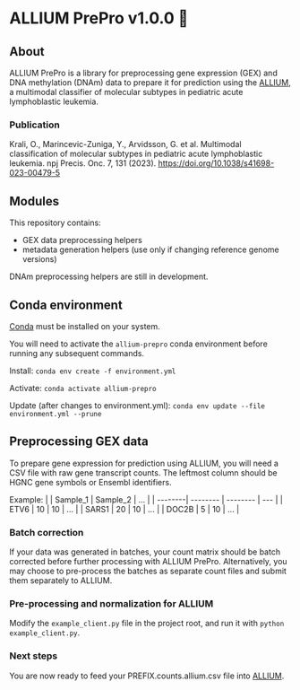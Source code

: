 # ALLIUM PrePro v1.0.0 :garlic:

## About

ALLIUM PrePro is a library for preprocessing gene expression (GEX) and DNA methylation (DNAm) data to prepare it for prediction using the [ALLIUM](https://github.com/Molmed/allium), a multimodal classifier of molecular subtypes in pediatric acute lymphoblastic leukemia.

### Publication

Krali, O., Marincevic-Zuniga, Y., Arvidsson, G. et al. Multimodal classification of molecular subtypes in pediatric acute lymphoblastic leukemia. npj Precis. Onc. 7, 131 (2023). https://doi.org/10.1038/s41698-023-00479-5

## Modules

This repository contains:
- GEX data preprocessing helpers
- metadata generation helpers (use only if changing reference genome versions)

DNAm preprocessing helpers are still in development.

## Conda environment
[Conda](https://docs.conda.io) must be installed on your system.

You will need to activate the `allium-prepro` conda environment before running any subsequent commands.

Install: `conda env create -f environment.yml`

Activate: `conda activate allium-prepro`

Update (after changes to environment.yml): `conda env update --file environment.yml --prune`

## Preprocessing GEX data
To prepare gene expression for prediction using ALLIUM, you will need a CSV file with raw gene transcript counts. The leftmost column should be HGNC gene symbols or Ensembl identifiers.

Example:
|         | Sample_1 | Sample_2 | ... |
| --------| -------- | -------- | --- |
| ETV6    | 10       | 10       | ... |
| SARS1   | 20       | 10       | ... |
| DOC2B   | 5        | 10       | ... |

### Batch correction

If your data was generated in batches, your count matrix should be batch corrected before further processing with ALLIUM PrePro. Alternatively, you may choose to pre-process the batches as separate count files and submit them separately to ALLIUM.

### Pre-processing and normalization for ALLIUM

Modify the `example_client.py` file in the project root, and run it with `python example_client.py`.

### Next steps
You are now ready to feed your PREFIX.counts.allium.csv file into [ALLIUM](https://github.com/Molmed/allium).
